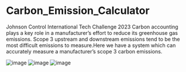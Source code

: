 # Carbon_Emission_Calculator
Johnson Control International Tech Challenge 2023 Carbon accounting plays a key role in a manufacturer’s effort to reduce its greenhouse gas emissions. Scope 3 upstream and downstream emissions tend to be the most difficult emissions to measure.Here we have a system which can accurately measure a manufacturer’s scope 3 carbon emissions. 

![image](https://github.com/ramanathan-007/Carbon_Emission_Calculator/assets/80613460/8134761a-be44-4706-9b3e-11af982b511b)
![image](https://github.com/ramanathan-007/Carbon_Emission_Calculator/assets/80613460/5eb46050-d12c-4d36-9e69-caecd21e5e3e)
![image](https://github.com/ramanathan-007/Carbon_Emission_Calculator/assets/80613460/388da644-d17f-4633-a4ab-07ddce9d8258)

